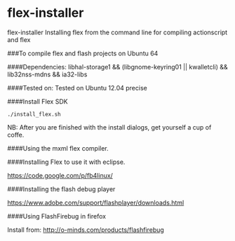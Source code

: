 flex-installer
==============

flex-installer Installing flex from the command line for compiling actionscript and flex

###To compile flex and flash projects on Ubuntu 64

####Dependencies: libhal-storage1 && (libgnome-keyring01 || kwalletcli) && lib32nss-mdns && ia32-libs

####Tested on: Tested on Ubuntu 12.04 precise

####Install Flex SDK

	./install_flex.sh

NB: After you are finished with the install dialogs, get yourself a cup of coffe.

####Using the mxml flex compiler.

####Installing Flex to use it with eclipse.

https://code.google.com/p/fb4linux/

####Installing the flash debug player

https://www.adobe.com/support/flashplayer/downloads.html

####Using FlashFirebug in firefox

Install from: http://o-minds.com/products/flashfirebug

